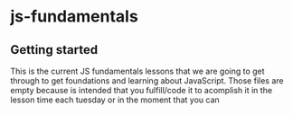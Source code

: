 # js-fundamentals

## Getting started

This is the current JS fundamentals lessons that we are going to get through to get foundations and learning about JavaScript. Those files are empty because is intended that you fulfill/code it to acomplish it in the lesson time each tuesday or in the moment that you can